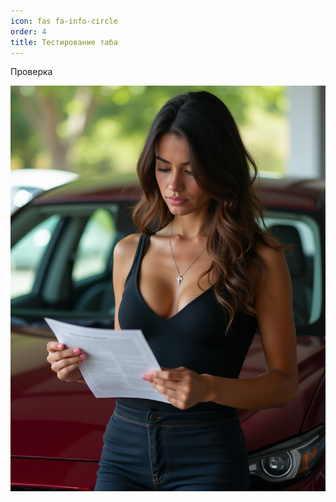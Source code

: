 ```yaml
---
icon: fas fa-info-circle
order: 4
title: Тестирование таба
---
```



Проверка

![](assets/images/2023-02-01-manuals/tim.04.10.2024.16.38.59.jpg)